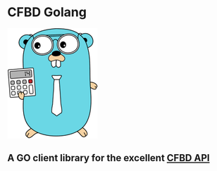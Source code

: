 # CFBD Golang

![Stats Gopher](images/gopher-go-lang.png)

## A GO client library for the excellent [CFBD API](https://collegefootballdata.com/)
